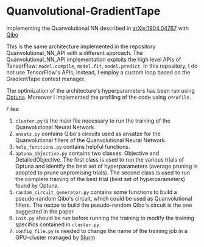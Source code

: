 # Quanvolutional-GradientTape

Implementing the Quanvolutional NN described in [arXiv:1904.04767](https://arxiv.org/abs/1904.04767/) with [Qibo](https://qibo.science/)

This is the same architecture implemented in the repository Quanvolutional_NN_API with a different approach.
The Quanvolutional_NN_API implementation exploits the high level APIs of TensorFlow: `model.compile`, `model.fit`, `model.predict`.
In this repository, I do not use TensorFlow's APIs; instead, I employ a custom loop based on the GradientTape context manager.

The optimization of the architecture's hyperparameters has been run using [Optuna](https://optuna.org/).
Moreover I implemented the profiling of the code using `cProfile`.

Files:
1. `cluster.py` is the main file necessary to run the training of the Quanvolutional Neural Network.
2. `ansatz.py` contains Qibo's circuits used as ansatze for the Quanvolutional filters of the Quanvolutional Neural Network.
3. `help_functions.py` contains helpful functions.
4. `optuna_objective.py` contains two classes: Objective and DetailedObjective. The first class is used to run the various trials of Optuna and identify the best set of hyperparameters 
    (average pruning is adopted to prune unpromising trials). The second class is used to run the complete training of the best trial (best set of hyperparameters) found by Optuna.
5. `random_circuit_generator.py` contains some functions to build a pseudo-random Qibo's circuit, which could be used as Quanvolutional filters. The recipe to build the pseudo-random 
    Qibo's circuit is the one suggested in the paper.
6. `init.py` should be run before running the training to modify the training specifics contained in `cluster.py`.
7. `config_file.py` is needed to change the name of the training job in a GPU-cluster managed by [Slurm](https://slurm.schedmd.com/documentation.html)
